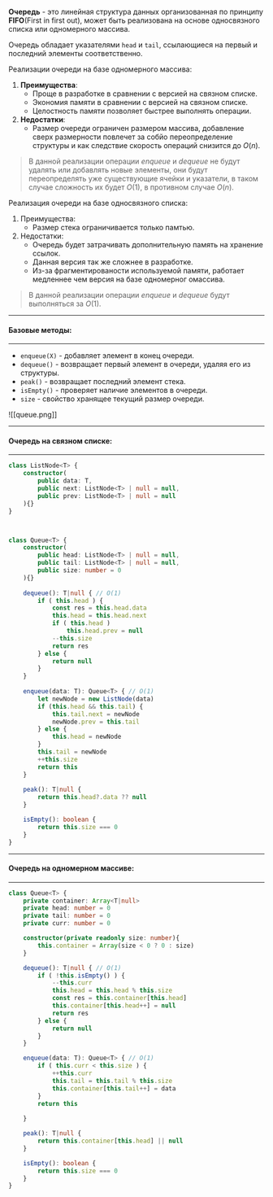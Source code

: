 
**Очередь** - это линейная структура данных организованная по принципу **FIFO**(First in first out), может быть реализована на основе односвязного списка или одномерного массива.

Очередь обладает указателями `head` и `tail`, ссылающиеся на первый и последний элементы соответственно.

Реализации очереди на базе одномерного массива:
1. **Преимущества**:
	- Проще в разработке в сравнении с версией на связном списке.
	- Экономия памяти в сравнении с версией на связном списке.
	- Целостность памяти позволяет быстрее выполнять операции.
2. **Недостатки**:
	- Размер очереди ограничен размером массива, добавление сверх размерности повлечет за собйо переопределение структуры и как следствие скорость операций снизится до $O(n)$.

> В данной реализации операции *enqueue* и *dequeue* не будут удалять или добавлять новые элементы, они будут переопределять уже существующие ячейки и указатели, в таком случае сложность их будет $O(1)$, в противном случае $O(n)$.

Реализация очереди на базе односвязного списка:
1. Преимущества:
	- Размер стека ограничивается только памтью.
2. Недостатки:
	- Очередь будет затрачивать дополнительную память на хранение ссылок.
	- Данная версия так же сложнее в разработке.
	- Из-за фрагментированости используемой памяти, работает медленнее чем версия на базе одномерног омассива.

>В данной реализации операции *enqueue* и *dequeue* будут выполняться за $O(1)$.

---
#### Базовые методы:
---
- `enqueue(X)` - добавляет элемент в конец очереди.
- `dequeue()` - возвращает первый элемент в очереди, удаляя его из структуры.
- `peak()` - возвращает последний элемент стека.
- `isEmpty()` - проверяет наличие элементов в очереди.
- `size` - свойство хранящее текущий размер очереди.

![[queue.png]]



---
#### Очередь на связном списке:
---
```ts
class ListNode<T> {
	constructor(
		public data: T,
		public next: ListNode<T> | null = null,
		public prev: ListNode<T> | null = null
	){}
}



class Queue<T> {
	constructor(
		public head: ListNode<T> | null = null,
		public tail: ListNode<T> | null = null,
		public size: number = 0
	){}
    
	dequeue(): T|null { // O(1)
		if ( this.head ) {
			const res = this.head.data
			this.head = this.head.next
			if ( this.head )
				this.head.prev = null
			--this.size
			return res
		} else {
			return null
		}
	}
	
	enqueue(data: T): Queue<T> { // O(1)
		let newNode = new ListNode(data)
		if (this.head && this.tail) {
			this.tail.next = newNode
			newNode.prev = this.tail
		} else {
			this.head = newNode
		}
		this.tail = newNode
		++this.size
		return this
	}
    
	peak(): T|null {
		return this.head?.data ?? null
	}

	isEmpty(): boolean {
		return this.size === 0
	}
}
```



---
#### Очередь на одномерном массиве:
---
```ts
class Queue<T> {
	private container: Array<T|null>
	private head: number = 0
	private tail: number = 0
	private curr: number = 0

	constructor(private readonly size: number){
		this.container = Array(size < 0 ? 0 : size)
	}

	dequeue(): T|null { // O(1)
		if ( !this.isEmpty() ) {
			--this.curr
			this.head = this.head % this.size
			const res = this.container[this.head]
			this.container[this.head++] = null
			return res
		} else {
			return null
		}
	}

	enqueue(data: T): Queue<T> { // O(1)
		if ( this.curr < this.size ) {
			++this.curr
			this.tail = this.tail % this.size
			this.container[this.tail++] = data
		}
		return this
		
	}

	peak(): T|null {
		return this.container[this.head] || null
	}

	isEmpty(): boolean {
		return this.size === 0
	}
}
```


